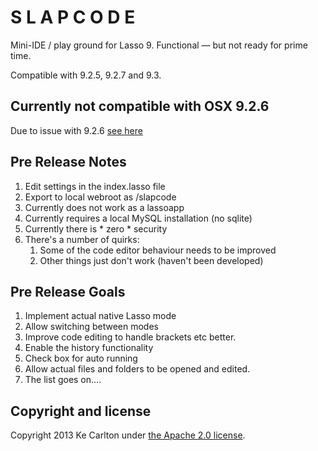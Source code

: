 S L A P C O D E
===============
Mini-IDE / play ground for Lasso 9.
Functional — but not ready for prime time.

Compatible with 9.2.5, 9.2.7 and 9.3.

Currently not compatible with OSX 9.2.6
---------------------------------------
Due to issue with 9.2.6 [see here](http://www.lassosoft.com/RhinoTrac?id=7647)

Pre Release Notes
-----------------
1. Edit settings in the index.lasso file
2. Export to local webroot as /slapcode
3. Currently does not work as a lassoapp
4. Currently requires a local MySQL installation (no sqlite)
5. Currently there is * zero * security 
6. There's a number of quirks:
	1. Some of the code editor behaviour needs to be improved 
	2. Other things just don't work (haven't been developed)

Pre Release Goals
-----------------
1. Implement actual native Lasso mode
2. Allow switching between modes
3. Improve code editing to handle brackets etc better.
4. Enable the history functionality
5. Check box for auto running
6. Allow actual files and folders to be opened and edited.
7. The list goes on....

## Copyright and license

Copyright 2013 Ke Carlton under [the Apache 2.0 license](LICENSE).
